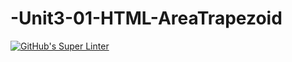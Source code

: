 # -Unit3-01-HTML-AreaTrapezoid
[![GitHub's Super Linter](https://github.com/ICS20-Programming-NoahS/-Unit3-01-HTML-AreaTrapezoid/workflows/GitHub's%20Super%20Linter/badge.svg)](https://github.com/ICS20-Programming-NoahS/-Unit3-01-HTML-AreaTrapezoid/actions)

